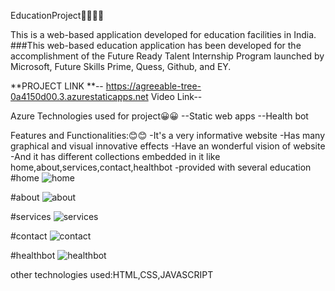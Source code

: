 
EducationProject👨‍💻👨‍💻

This is a web-based application developed for education facilities in India. ###This web-based education application has been developed for the accomplishment of the Future Ready Talent Internship Program launched by Microsoft, Future Skills Prime, Quess, Github, and EY.

**PROJECT LINK **-- https://agreeable-tree-0a4150d00.3.azurestaticapps.net Video Link--

Azure Technologies used for project😀😀 --Static web apps --Health bot

Features and Functionalities:😊😊 -It's a very informative website -Has many graphical and visual innovative effects -Have an wonderful vision of website -And it has different collections embedded in it like home,about,services,contact,healthbot -provided with several education
#home 
![home](https://github.com/neelimapukkalla/education/assets/113762573/eab69e60-b0e5-47ae-8c00-990b42ede40a)

#about
![about](https://github.com/neelimapukkalla/education/assets/113762573/68f11aa4-8c0a-4574-82aa-1ac9b0d9e151)

#services
![services](https://github.com/neelimapukkalla/education/assets/113762573/b13bda4d-3835-481e-a177-872f3c721f7a)

#contact
![contact](https://github.com/neelimapukkalla/education/assets/113762573/cf73739c-03a7-49fd-846f-ff7caf9a923b)

#healthbot
![healthbot](https://github.com/neelimapukkalla/education/assets/113762573/ffc41037-486f-4801-af83-0e820f191258)

other technologies used:HTML,CSS,JAVASCRIPT

